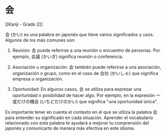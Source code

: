 # 会

[[Kanji - Grado 2]]

会 (かい) es una palabra en japonés que tiene varios significados y usos. Algunos de los más comunes son:

1. Reunión: 会 puede referirse a una reunión o encuentro de personas. Por ejemplo, 会議 (かいぎ) significa reunión o conferencia.

2. Asociación u organización: 会 también puede referirse a una asociación, organización o grupo, como en el caso de 会社 (かいしゃ) que significa empresa u organización.

3. Oportunidad: En algunos casos, 会 se utiliza para expresar una oportunidad o posibilidad de hacer algo. Por ejemplo, en la expresión 一度だけの機会 (いちどだけのかい) que significa "una oportunidad única".

Es importante tener en cuenta el contexto en el que se utiliza la palabra 会 para entender su significado en cada situación. Aprender el vocabulario relacionado con esta palabra te ayudará a mejorar tu comprensión del japonés y comunicarte de manera más efectiva en este idioma.
